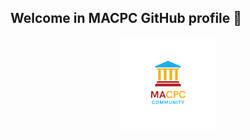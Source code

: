 ## Welcome in MACPC GitHub profile 👋

<p align="center"><a href="https://sites.google.com/view/macpc24/home" target="_blank"><img src="https://github.com/ModernAcademyICPC/.github/blob/main/profile/logo.png" width="30%"></a></p>
